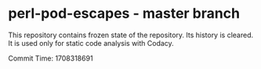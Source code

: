 # perl-pod-escapes - master branch

This repository contains frozen state of the repository.
Its history is cleared. It is used only for static code
analysis with Codacy.

Commit Time: 1708318691